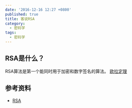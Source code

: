 ```yaml
---
date: '2016-12-16 12:27 +0800'
published: true
title: 客说RSA
category:
  - 密码学
tags:
  - 密码学
---
```

## RSA是什么？
RSA算法是第一个能同时用于加密和数字签名的算法。
[欧拉定理](http://www.befuncool.com/2016/12/16/2016-12-16-euler-function)


## 参考资料

* [RSA](https://en.wikipedia.org/wiki/RSA_(cryptosystem))
